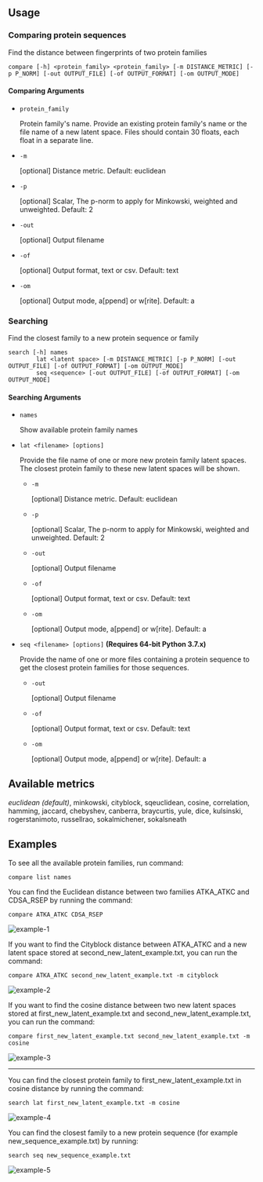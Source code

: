 ## Usage

### Comparing protein sequences

Find the distance between fingerprints of two protein families

    compare [-h] <protein_family> <protein_family> [-m DISTANCE_METRIC] [-p P_NORM] [-out OUTPUT_FILE] [-of OUTPUT_FORMAT] [-om OUTPUT_MODE]

#### Comparing Arguments

* `protein_family`

  Protein family's name. Provide an existing protein family's name or the file name of a new latent space. Files should contain 30 floats, each float in a separate line.

* `-m`

  [optional] Distance metric. Default: euclidean

* `-p`

  [optional] Scalar, The p-norm to apply for Minkowski, weighted and unweighted. Default: 2

* `-out`

  [optional] Output filename

* `-of`

  [optional] Output format, text or csv. Default: text

* `-om`

  [optional] Output mode, a[ppend] or w[rite]. Default: a

### Searching

Find the closest family to a new protein sequence or family

    search [-h] names
		    lat <latent space> [-m DISTANCE_METRIC] [-p P_NORM] [-out OUTPUT_FILE] [-of OUTPUT_FORMAT] [-om OUTPUT_MODE]
		    seq <sequence> [-out OUTPUT_FILE] [-of OUTPUT_FORMAT] [-om OUTPUT_MODE]

#### Searching Arguments

* `names`

  Show available protein family names

* `lat <filename> [options]`

  Provide the file name of one or more new protein family latent spaces. The closest protein family to these new latent spaces will be shown.

    * `-m`

      [optional] Distance metric. Default: euclidean

    * `-p`

      [optional] Scalar, The p-norm to apply for Minkowski, weighted and unweighted. Default: 2

    * `-out`

      [optional] Output filename

    * `-of`

      [optional] Output format, text or csv. Default: text

    * `-om`

      [optional] Output mode, a[ppend] or w[rite]. Default: a

* `seq <filename> [options]` __(Requires 64-bit Python 3.7.x)__

  Provide the name of one or more files containing a protein sequence to get the closest protein families for those sequences.

    * `-out`

      [optional] Output filename

    * `-of`

      [optional] Output format, text or csv. Default: text

    * `-om`

      [optional] Output mode, a[ppend] or w[rite]. Default: a

## Available metrics

*euclidean (default)*, minkowski, cityblock, sqeuclidean, cosine, correlation, hamming, jaccard, chebyshev, canberra, braycurtis, yule, dice, kulsinski, rogerstanimoto, russellrao, sokalmichener, sokalsneath

## Examples

To see all the available protein families, run command:

    compare list names

You can find the Euclidean distance between two families ATKA_ATKC and CDSA_RSEP by running the command:

    compare ATKA_ATKC CDSA_RSEP

![example-1](https://user-images.githubusercontent.com/1418557/169188051-77bf99a9-2427-4d9a-b6a9-536d81fa0a73.png)


If you want to find the Cityblock distance between ATKA_ATKC and a new latent space stored at second_new_latent_example.txt, you can run the command:

    compare ATKA_ATKC second_new_latent_example.txt -m cityblock

![example-2](https://user-images.githubusercontent.com/1418557/169188080-8f53426f-b754-4f40-8e0e-396f842ebfa1.png)


If you want to find the cosine distance between two new latent spaces stored at first_new_latent_example.txt and second_new_latent_example.txt, you can run the command:

    compare first_new_latent_example.txt second_new_latent_example.txt -m cosine

![example-3](https://user-images.githubusercontent.com/1418557/169188109-0b55b0a1-869a-4dad-be19-bcc6012ddd86.png)


---

You can find the closest protein family to first_new_latent_example.txt in cosine distance by running the command:

    search lat first_new_latent_example.txt -m cosine

![example-4](https://user-images.githubusercontent.com/1418557/169188127-06af9faa-81b7-489a-b87b-82ef9b1b4129.png)


You can find the closest family to a new protein sequence (for example new_sequence_example.txt) by running:

    search seq new_sequence_example.txt

![example-5](https://user-images.githubusercontent.com/1418557/169188138-add1c6be-50a8-482b-9ad1-c9c4f463de45.png)

